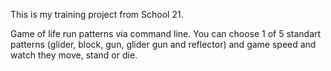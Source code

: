 This is my training project from School 21. 

Game of life run patterns via command line.
You can choose 1 of 5 standart patterns (glider, block, gun, glider gun and reflector) and game speed and watch they move, stand or die.

